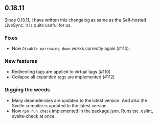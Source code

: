 ## 0.18.11

Since 0.18.11, I have written this changelog as same as the Self-hosted LiveSync. It is quite useful for us.

### Fixes

-   Now `Disable narrowing down` works correctly again (#114).

### New features

-   Redirecting tags are applied to virtual tags (#110)
-   Collapse all expanded tags are implemented (#112)

### Digging the weeds

-   Many dependencies are updated to the latest version. And also the Svelte compiler is updated to the latest version.
-   Now `npm run check` implemented in the package.json. Runs tsc, eslint, svelte-check at once.
